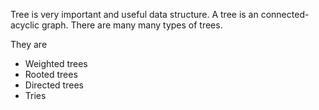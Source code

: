 Tree is very important and useful data structure. A tree is an connected-acyclic graph. There are many many types of trees.

They are

- Weighted trees
- Rooted trees
- Directed trees
- Tries
